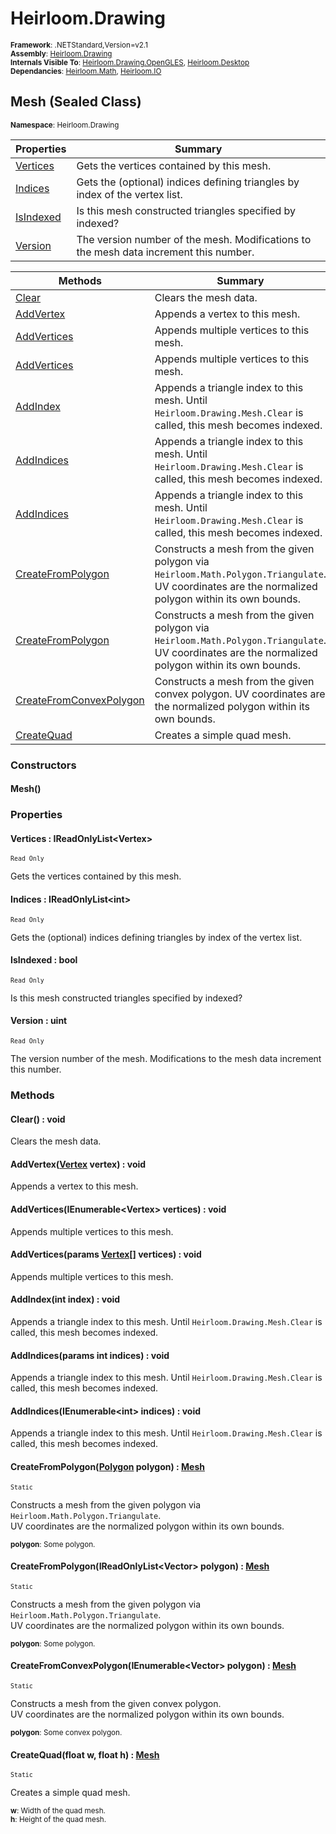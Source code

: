 # Heirloom.Drawing

<small>**Framework**: .NETStandard,Version=v2.1</small>  
<small>**Assembly**: [Heirloom.Drawing](../Heirloom.Drawing/Heirloom.Drawing.md)</small>  
<small>**Internals Visible To**: [Heirloom.Drawing.OpenGLES](../Heirloom.Drawing.OpenGLES/Heirloom.Drawing.OpenGLES.md), [Heirloom.Desktop](../Heirloom.Desktop/Heirloom.Desktop.md)</small>  
<small>**Dependancies**: [Heirloom.Math](../Heirloom.Math/Heirloom.Math.md), [Heirloom.IO](../Heirloom.IO/Heirloom.IO.md)</small>  

## Mesh (Sealed Class)
<small>**Namespace**: Heirloom.Drawing</sub></small>  

| Properties | Summary |
|------------|---------|
| [Vertices](#VER648B0F21) | Gets the vertices contained by this mesh. |
| [Indices](#INDA2E87CDB) | Gets the (optional) indices defining triangles by index of the vertex list. |
| [IsIndexed](#ISI97FBDC75) | Is this mesh constructed triangles specified by indexed? |
| [Version](#VERFB25B632) | The version number of the mesh. Modifications to the mesh data increment this number. |

| Methods | Summary |
|---------|---------|
| [Clear](#CLE4538C554) | Clears the mesh data. |
| [AddVertex](#ADD16B64495) | Appends a vertex to this mesh. |
| [AddVertices](#ADD43612F17) | Appends multiple vertices to this mesh. |
| [AddVertices](#ADDD003481B) | Appends multiple vertices to this mesh. |
| [AddIndex](#ADD822885DD) | Appends a triangle index to this mesh. Until `Heirloom.Drawing.Mesh.Clear` is called, this mesh becomes indexed. |
| [AddIndices](#ADDA703B231) | Appends a triangle index to this mesh. Until `Heirloom.Drawing.Mesh.Clear` is called, this mesh becomes indexed. |
| [AddIndices](#ADD9A18089A) | Appends a triangle index to this mesh. Until `Heirloom.Drawing.Mesh.Clear` is called, this mesh becomes indexed. |
| [CreateFromPolygon](#CRE5F92A686) | Constructs a mesh from the given polygon via `Heirloom.Math.Polygon.Triangulate`. UV coordinates are the normalized polygon within its own bounds. |
| [CreateFromPolygon](#CREAC2ED974) | Constructs a mesh from the given polygon via `Heirloom.Math.Polygon.Triangulate`. UV coordinates are the normalized polygon within its own bounds. |
| [CreateFromConvexPolygon](#CREE4C0310F) | Constructs a mesh from the given convex polygon. UV coordinates are the normalized polygon within its own bounds. |
| [CreateQuad](#CRE3F182D02) | Creates a simple quad mesh. |

### Constructors

#### Mesh()

### Properties

#### <a name="VER648B0F21"></a>Vertices : IReadOnlyList\<Vertex>

<small>`Read Only`</small>

Gets the vertices contained by this mesh.

#### <a name="INDA2E87CDB"></a>Indices : IReadOnlyList\<int>

<small>`Read Only`</small>

Gets the (optional) indices defining triangles by index of the vertex list.

#### <a name="ISI97FBDC75"></a>IsIndexed : bool

<small>`Read Only`</small>

Is this mesh constructed triangles specified by indexed?

#### <a name="VERFB25B632"></a>Version : uint

<small>`Read Only`</small>

The version number of the mesh. Modifications to the mesh data increment this number.

### Methods

#### <a name="CLE4538C554"></a>Clear() : void


Clears the mesh data.

#### <a name="ADD16B64495"></a>AddVertex([Vertex](Heirloom.Drawing.Vertex.md) vertex) : void


Appends a vertex to this mesh.


#### <a name="ADD43612F17"></a>AddVertices(IEnumerable\<Vertex> vertices) : void


Appends multiple vertices to this mesh.


#### <a name="ADDD003481B"></a>AddVertices(params [Vertex[]](Heirloom.Drawing.Vertex.md) vertices) : void


Appends multiple vertices to this mesh.


#### <a name="ADD822885DD"></a>AddIndex(int index) : void


Appends a triangle index to this mesh. Until `Heirloom.Drawing.Mesh.Clear` is called, this mesh becomes indexed.


#### <a name="ADDA703B231"></a>AddIndices(params int indices) : void


Appends a triangle index to this mesh. Until `Heirloom.Drawing.Mesh.Clear` is called, this mesh becomes indexed.


#### <a name="ADD9A18089A"></a>AddIndices(IEnumerable\<int> indices) : void


Appends a triangle index to this mesh. Until `Heirloom.Drawing.Mesh.Clear` is called, this mesh becomes indexed.


#### <a name="CRE5F92A686"></a>CreateFromPolygon([Polygon](../Heirloom.Math/Heirloom.Math.Polygon.md) polygon) : [Mesh](Heirloom.Drawing.Mesh.md)

<small>`Static`</small>

Constructs a mesh from the given polygon via `Heirloom.Math.Polygon.Triangulate`.   
 UV coordinates are the normalized polygon within its own bounds.

<small>**polygon**: <param name="polygon">Some polygon.</param>  
</small>

#### <a name="CREAC2ED974"></a>CreateFromPolygon(IReadOnlyList\<Vector> polygon) : [Mesh](Heirloom.Drawing.Mesh.md)

<small>`Static`</small>

Constructs a mesh from the given polygon via `Heirloom.Math.Polygon.Triangulate`.   
 UV coordinates are the normalized polygon within its own bounds.

<small>**polygon**: <param name="polygon">Some polygon.</param>  
</small>

#### <a name="CREE4C0310F"></a>CreateFromConvexPolygon(IEnumerable\<Vector> polygon) : [Mesh](Heirloom.Drawing.Mesh.md)

<small>`Static`</small>

Constructs a mesh from the given convex polygon.   
 UV coordinates are the normalized polygon within its own bounds.

<small>**polygon**: <param name="polygon">Some convex polygon.</param>  
</small>

#### <a name="CRE3F182D02"></a>CreateQuad(float w, float h) : [Mesh](Heirloom.Drawing.Mesh.md)

<small>`Static`</small>

Creates a simple quad mesh.

<small>**w**: <param name="w">Width of the quad mesh.</param>  
</small>
<small>**h**: <param name="h">Height of the quad mesh.</param>  
</small>


